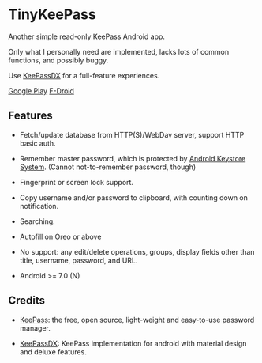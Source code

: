 # TinyKeePass

Another simple read-only KeePass Android app.

Only what I personally need are implemented, lacks lots of common functions, and possibly buggy.

Use [KeePassDX](https://github.com/Kunzisoft/KeePassDX) for a full-feature experiences.

[Google Play](https://play.google.com/store/apps/details?id=org.sorz.lab.tinykeepass)
[F-Droid](https://f-droid.org/packages/org.sorz.lab.tinykeepass/)

## Features

* Fetch/update database from HTTP(S)/WebDav server, support HTTP basic auth.

* Remember master password, which is protected by
  [Android Keystore System](https://developer.android.com/training/articles/keystore.html).
  (Cannot not-to-remember password, though)

* Fingerprint or screen lock support.

* Copy username and/or password to clipboard, with counting down on notification.

* Searching.

* Autofill on Oreo or above

* No support: any edit/delete operations, groups, display fields other than title, username, password, and URL.

* Android >= 7.0 (N)

## Credits

* [KeePass](http://keepass.info/):
  the free, open source, light-weight and easy-to-use password manager.

* [KeePassDX](https://github.com/Kunzisoft/KeePassDX):
  KeePass implementation for android with material design and deluxe features.
